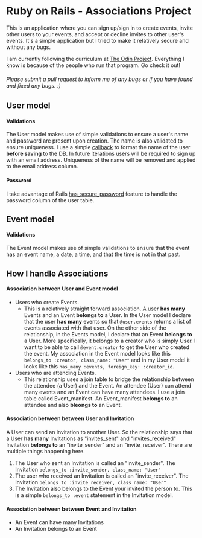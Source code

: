 # Ruby on Rails - Associations Project
This is an application where you can sign up/sign in to create events, invite other users to your events, and accept or decline invites to other user's events. It's a simple application but I tried to make it relatively secure and without any bugs. 

I am currently following the curriculum at [The Odin Project](https://www.theodinproject.com "The Odin Project"). Everything I know is because of the people who run that program. Go check it out!

###### Please submit a pull request to inform me of any bugs or if you have found and fixed any bugs. :) 

## User model
#### Validations
The User model makes use of simple validations to ensure a user's name and password are present upon creation. The name is also validated to ensure uniqueness. I use a simple [callback](https://api.rubyonrails.org/classes/ActiveRecord/Callbacks.html "Rails API") to format the name of the user **before saving** to the DB. In future iterations users will be required to sign up with an email address. Uniqueness of the name will be removed and applied to the email address column. 
#### Password
I take advantage of Rails [has_secure_password](https://api.rubyonrails.org/classes/ActiveModel/SecurePassword/ClassMethods.html#method-i-has_secure_password "Rails API") feature to handle the password column of the user table. 

## Event model
#### Validations
The Event model makes use of simple validations to ensure that the event has an event name, a date, a time, and that the time is not in that past. 

## How I handle Associations
#### Association between User and Event model
* Users who create Events.
    * This is a relatively straight forward association. A user **has many** Events and an Event **belongs to** a User. In the User model I declare that the user **has many** events so that ```@user.events``` returns a list of events associated with that user. On the other side of the relationship, in the Events model, I declare that an Event **belongs to** a User. More specifically, it belongs to a creator who is simply User. I want to be able to call ``@event.creator`` to get the User who created the event. My association in the Event model looks like this ``belongs_to :creator, class_name: "User"`` and in my User model it looks like this ``has_many :events, foreign_key: :creator_id``. 
* Users who are attending Events.
    * This relationship uses a join table to bridge the relationship between the attendee (a User) and the Event. An attendee (User) can attend many events and an Event can have many attendees. I use a join table called Event_manifest. An Event_manifest **belongs to** an attendee and also **bleongs to** an Event.
#### Association between between User and Invitation
A User can send an invitation to another User. So the relationship says that a User **has many** Invitations as "invites_sent" and "invites_received" Invitation **belongs to** an "invite_sender" and an "invite_receiver". There are multiple things happening here. 
1) The User who sent an Invitation is called an "invite_sender". The Invitation ``belongs_to :invite_sender, class_name: "User"``
2) The user who received an Invitation is called an "invite_receiver". The Invitation ``belongs_to :invite_receiver, class_name: "User"``
3) The Invitation also belongs to the Event your invited the person to. This is a simple ``belongs_to :event`` statement in the Invitation model. 
#### Association between between Event and Invitation
* An Event can have many Invitations
* An Invitation belongs to an Event
